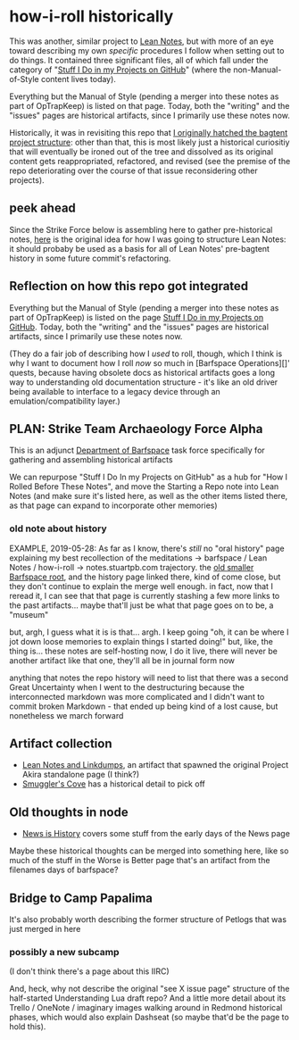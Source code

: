 # how-i-roll historically

This was another, similar project to [Lean Notes][], but with more of an eye toward describing my own *specific* procedures I follow when setting out to do things. It contained three significant files, all of which fall under the category of "[Stuff I Do in my Projects on GitHub][]" (where the non-Manual-of-Style content lives today).

[Lean Notes]:y063t-8w892-wm8ty-pg17v-k8gwm
[Stuff I Do in my Projects on GitHub]: krj3r-7ac6y-w99v9-f6x54-zjrrx

Everything but the Manual of Style (pending a merger into these notes as part of OpTrapKeep) is listed on that page. Today, both the "writing" and the "issues" pages are historical artifacts, since I primarily use these notes now.

Historically, it was in revisiting this repo that [I originally hatched the bagtent project structure](https://github.com/stuartpb/how-i-roll/issues/3): other than that, this is most likely just a historical curiositiy that will eventually be ironed out of the tree and dissolved as its original content gets reappropriated, refactored, and revised (see the premise of the repo deteriorating over the course of that issue reconsidering other projects).

## peek ahead

Since the Strike Force below is assembling here to gather pre-historical notes, [here][LN-issue-1] is the original idea for how I was going to structure Lean Notes: it should probaby be used as a basis for all of Lean Notes' pre-bagtent history in some future commit's refactoring.

[LN-issue-1]: ndwj3-ayrtm-8ma2x-9xhbb-bq168

## Reflection on how this repo got integrated

Everything but the Manual of Style (pending a merger into these notes as part of OpTrapKeep) is listed on the page [Stuff I Do in my Projects on GitHub][]. Today, both the "writing" and the "issues" pages are historical artifacts, since I primarily use these notes now.

[Stuff I Do in my Projects on GitHub]: krj3r-7ac6y-w99v9-f6x54-zjrrx

(They do a fair job of describing how I *used* to roll, though, which I think is why I want to document how I roll *now* so much in [Barfspace Operations][]' quests, because having obsolete docs as historical artifacts goes a long way to understanding old documentation structure - it's like an old driver being available to interface to a legacy device through an emulation/compatibility layer.)

## PLAN: Strike Team Archaeology Force Alpha

This is an adjunct [Department of Barfspace][DoB] task force specifically for gathering and assembling historical artifacts

[DoB]: xcf83-y2s77-w59jc-21g12-032mn

We can repurpose "Stuff I Do In my Projects on GitHub" as a hub for "How I Rolled Before These Notes", and move the Starting a Repo note into Lean Notes (and make sure it's listed here, as well as the other items listed there, as that page can expand to incorporate other memories)

### old note about history

EXAMPLE, 2019-05-28: As far as I know, there's *still* no "oral history" page explaining my best recollection of the meditations -> barfspace / Lean Notes / how-i-roll -> notes.stuartpb.com trajectory. the [old smaller Barfspace root][OBR], and the history page linked there, kind of come close, but they don't continue to explain the merge well enough. in fact, now that I reread it, I can see that that page is currently stashing a few more links to the past artifacts... maybe that'll just be what that page goes on to be, a "museum"

but, argh, I guess what it is is that... argh. I keep going "oh, it can be where I jot down loose memories to explain things I started doing!" but, like, the thing is... these notes are self-hosting now, I do it live, there will never be another artifact like that one, they'll all be in journal form now

anything that notes the repo history will need to list that there was a second Great Uncertainty when I went to the destructuring because the interconnected markdown was more complicated and I didn't want to commit broken Markdown - that ended up being kind of a lost cause, but nonetheless we march forward

[OBR]: fyd6d-81rzj-g0892-971ke-k0dre

## Artifact collection

- [Lean Notes and Linkdumps](3kahy-e5jvy-d59kb-dncad-k10wg), an artifact that spawned the original Project Akira standalone page (I think?)
- [Smuggler's Cove](b39ge-ag6e2-y39vc-qwm8a-cmwmy) has a historical detail to pick off

## Old thoughts in node

- [News is History](7sngb-gkwtw-53b2v-snx0e-88hsr) covers some stuff from the early days of the News page

Maybe these historical thoughts can be merged into something here, like so much of the stuff in the Worse is Better page that's an artifact from the filenames days of barfspace?

## Bridge to Camp Papalima

It's also probably worth describing the former structure of Petlogs that was just merged in here

### possibly a new subcamp

(I don't think there's a page about this IIRC)

And, heck, why not describe the original "see X issue page" structure of the half-started Understanding Lua draft repo? And a little more detail about its Trello / OneNote / imaginary images walking around in Redmond historical phases, which would also explain Dashseat (so maybe that'd be the page to hold this).
